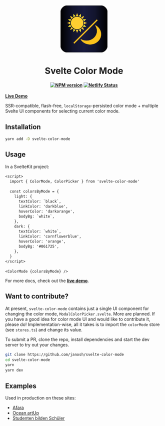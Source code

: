 <p align="center">
  <img src="static/favicon.svg" alt="Svelte Color Mode" height=150>
</p>

<h1 align="center">Svelte Color Mode</h1>

<h4 align="center">

  [![NPM version](https://img.shields.io/npm/v/svelte-color-mode?color=blue&logo=NPM)](https://npmjs.com/package/svelte-color-mode)
  [![Netlify Status](https://api.netlify.com/api/v1/badges/0238699e-17a8-4423-85de-a5ca30baff0d/deploy-status)](https://app.netlify.com/sites/svelte-color-mode/deploys)
</h4>

**[Live Demo](https://svelte-color-mode.netlify.app)**

SSR-compatible, flash-free, `localStorage`-persisted color mode + multiple Svelte UI components for selecting current color mode.

## Installation

```sh
yarn add -D svelte-color-mode
```

## Usage

In a SvelteKit project:

```svelte
<script>
  import { ColorMode, ColorPicker } from 'svelte-color-mode'

  const colorsByMode = {
    light: {
      textColor: `black`,
      linkColor: 'darkblue',
      hoverColor: 'darkorange',
      bodyBg: `white`,
    },
    dark: {
      textColor: `white`,
      linkColor: 'cornflowerblue',
      hoverColor: 'orange',
      bodyBg: '#061725',
    },
  }
</script>

<ColorMode {colorsByMode} />
```

For more docs, check out the **[live demo](https://svelte-color-mode.netlify.app)**.

## Want to contribute?

At present, `svelte-color-mode` contains just a single UI component for changing the color mode, `ModalColorPicker.svelte`. More are planned. If you have a good idea for color mode UI and would like to contribute it, please do! Implementation-wise, all it takes is to import the `colorMode` store (see `stores.ts`) and change its value.

To submit a PR, clone the repo, install dependencies and start the dev server to try out your changes.

```sh
git clone https://github.com/janosh/svelte-color-mode
cd svelte-color-mode
yarn
yarn dev
```

## Examples

Used in production on these sites:

- [Afara](https://afara.foundation)
- [Ocean artUp](https://ocean-artup.eu)
- [Studenten bilden Schüler](https://studenten-bilden-schueler.de)

